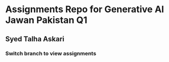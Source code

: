 # Assignments Repo for Generative AI Jawan Pakistan Q1
## Syed Talha Askari

### Switch branch to view assignments
